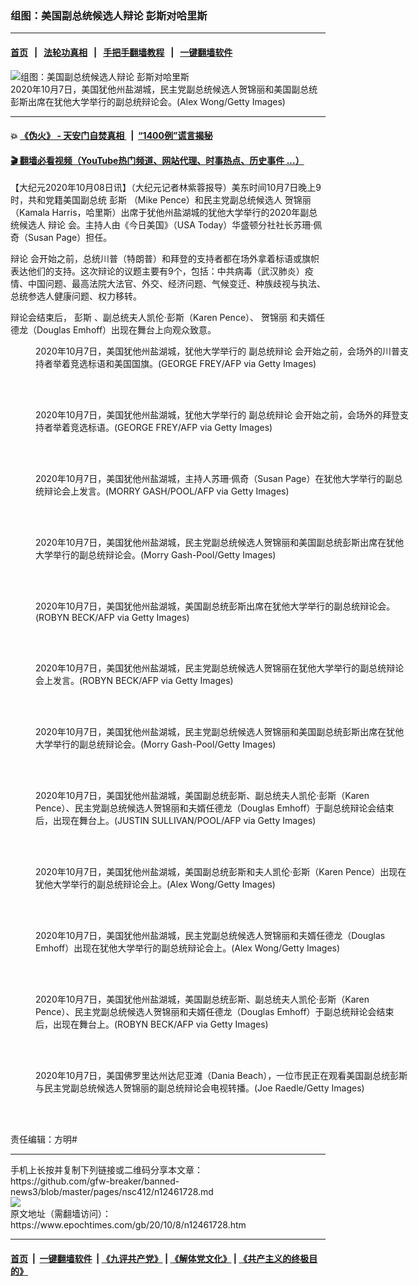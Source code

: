 ### 组图：美国副总统候选人辩论 彭斯对哈里斯
------------------------

#### [首页](https://github.com/gfw-breaker/banned-news3/blob/master/README.md) &nbsp;&nbsp;|&nbsp;&nbsp; [法轮功真相](https://github.com/begood0513/basic/blob/master/README.md)  &nbsp;&nbsp;|&nbsp;&nbsp; [手把手翻墙教程](https://github.com/gfw-breaker/guides/wiki)  &nbsp;&nbsp;|&nbsp;&nbsp; [一键翻墙软件](https://github.com/gfw-breaker/nogfw/blob/master/README.md)  



<div><img alt="组图：美国副总统候选人辩论 彭斯对哈里斯" class="attachment-djy_600_400 size-djy_600_400 wp-post-image" src="https://i.epochtimes.com/assets/uploads/2020/10/GettyImages-1279063254-600x400.jpg"/>
<div class="caption">
 2020年10月7日，美国犹他州盐湖城，民主党副总统候选人贺锦丽和美国副总统彭斯出席在犹他大学举行的副总统辩论会。(Alex Wong/Getty Images)
</div></div><hr/>

#### 💥 [《伪火》 - 天安门自焚真相 ](http://158.247.195.190:10000/videos/blog/weihuo.html)&nbsp; |&nbsp; [“1400例”谎言揭秘  ](http://158.247.195.190:10000/videos/blog/jiexi1400.html)

#### [ 🎬  翻墙必看视频（YouTube热门频道、网站代理、时事热点、历史事件 ...）](https://github.com/gfw-breaker/links/blob/master/banned.md)

<div><p>
 【大纪元2020年10月08日讯】（大纪元记者林紫蓉报导）美东时间10月7日晚上9时，共和党籍美国副总统
 <ok href="https://www.epochtimes.com/gb/tag/%E5%BD%AD%E6%96%AF.html">
  彭斯
 </ok>
 （Mike Pence）和民主党副总统候选人
 <ok href="https://www.epochtimes.com/gb/tag/%E8%B4%BA%E9%94%A6%E4%B8%BD.html">
  贺锦丽
 </ok>
 （Kamala Harris，哈里斯）出席于犹他州盐湖城的犹他大学举行的2020年副总统候选人
 <ok href="https://www.epochtimes.com/gb/tag/%E8%BE%A9%E8%AE%BA.html">
  辩论
 </ok>
 会。主持人由《今日美国》（USA Today）华盛顿分社社长苏珊‧佩奇（Susan Page）担任。
</p>
<p>
 <ok href="https://www.epochtimes.com/gb/tag/%E8%BE%A9%E8%AE%BA.html">
  辩论
 </ok>
 会开始之前，总统川普（特朗普）和拜登的支持者都在场外拿着标语或旗帜表达他们的支持。这次辩论的议题主要有9个，包括：中共病毒（武汉肺炎）疫情、中国问题、最高法院大法官、外交、经济问题、气候变迁、种族歧视与执法、总统参选人健康问题、权力移转。
</p>
<p>
 辩论会结束后，
 <ok href="https://www.epochtimes.com/gb/tag/%E5%BD%AD%E6%96%AF.html">
  彭斯
 </ok>
 、副总统夫人凯伦‧彭斯（Karen Pence）、
 <ok href="https://www.epochtimes.com/gb/tag/%E8%B4%BA%E9%94%A6%E4%B8%BD.html">
  贺锦丽
 </ok>
 和夫婿任德龙（Douglas Emhoff）出现在舞台上向观众致意。
</p>
<figure class="wp-caption aligncenter" id="attachment_12461743" style="width: 600px">
 <ok href="https://i.epochtimes.com/assets/uploads/2020/10/GettyImages-1228947435.jpg">
  <img alt="" class="size-large wp-image-12461743" src="https://i.epochtimes.com/assets/uploads/2020/10/GettyImages-1228947435-600x400.jpg"/>
 </ok>
 <br/><figcaption class="wp-caption-text">
  2020年10月7日，美国犹他州盐湖城，犹他大学举行的
  <ok href="https://www.epochtimes.com/gb/tag/%E5%89%AF%E6%80%BB%E7%BB%9F%E8%BE%A9%E8%AE%BA.html">
   副总统辩论
  </ok>
  会开始之前，会场外的川普支持者举着竞选标语和美国国旗。(GEORGE FREY/AFP via Getty Images)
 </figcaption><br/>
</figure><br/>
<figure class="wp-caption aligncenter" id="attachment_12461745" style="width: 600px">
 <ok href="https://i.epochtimes.com/assets/uploads/2020/10/GettyImages-1228947425.jpg">
  <img alt="" class="size-large wp-image-12461745" src="https://i.epochtimes.com/assets/uploads/2020/10/GettyImages-1228947425-600x342.jpg"/>
 </ok>
 <br/><figcaption class="wp-caption-text">
  2020年10月7日，美国犹他州盐湖城，犹他大学举行的
  <ok href="https://www.epochtimes.com/gb/tag/%E5%89%AF%E6%80%BB%E7%BB%9F%E8%BE%A9%E8%AE%BA.html">
   副总统辩论
  </ok>
  会开始之前，会场外的拜登支持者举着竞选标语。(GEORGE FREY/AFP via Getty Images)
 </figcaption><br/>
</figure><br/>
<figure class="wp-caption aligncenter" id="attachment_12461748" style="width: 600px">
 <ok href="https://i.epochtimes.com/assets/uploads/2020/10/GettyImages-1228948180.jpg">
  <img alt="" class="size-large wp-image-12461748" src="https://i.epochtimes.com/assets/uploads/2020/10/GettyImages-1228948180-600x400.jpg"/>
 </ok>
 <br/><figcaption class="wp-caption-text">
  2020年10月7日，美国犹他州盐湖城，主持人苏珊‧佩奇（Susan Page）在犹他大学举行的副总统辩论会上发言。(MORRY GASH/POOL/AFP via Getty Images)
 </figcaption><br/>
</figure><br/>
<figure class="wp-caption aligncenter" id="attachment_12461751" style="width: 600px">
 <ok href="https://i.epochtimes.com/assets/uploads/2020/10/GettyImages-1228947990.jpg">
  <img alt="" class="size-large wp-image-12461751" src="https://i.epochtimes.com/assets/uploads/2020/10/GettyImages-1228947990-600x400.jpg"/>
 </ok>
 <br/><figcaption class="wp-caption-text">
  2020年10月7日，美国犹他州盐湖城，民主党副总统候选人贺锦丽和美国副总统彭斯出席在犹他大学举行的副总统辩论会。(Morry Gash-Pool/Getty Images)
 </figcaption><br/>
</figure><br/>
<figure class="wp-caption aligncenter" id="attachment_12461755" style="width: 600px">
 <ok href="https://i.epochtimes.com/assets/uploads/2020/10/GettyImages-1228948840.jpg">
  <img alt="" class="size-large wp-image-12461755" src="https://i.epochtimes.com/assets/uploads/2020/10/GettyImages-1228948840-600x399.jpg"/>
 </ok>
 <br/><figcaption class="wp-caption-text">
  2020年10月7日，美国犹他州盐湖城，美国副总统彭斯出席在犹他大学举行的副总统辩论会。(ROBYN BECK/AFP via Getty Images)
 </figcaption><br/>
</figure><br/>
<figure class="wp-caption aligncenter" id="attachment_12461756" style="width: 600px">
 <ok href="https://i.epochtimes.com/assets/uploads/2020/10/GettyImages-1228948358.jpg">
  <img alt="" class="size-large wp-image-12461756" src="https://i.epochtimes.com/assets/uploads/2020/10/GettyImages-1228948358-600x399.jpg"/>
 </ok>
 <br/><figcaption class="wp-caption-text">
  2020年10月7日，美国犹他州盐湖城，民主党副总统候选人贺锦丽在犹他大学举行的副总统辩论会上发言。(ROBYN BECK/AFP via Getty Images)
 </figcaption><br/>
</figure><br/>
<figure class="wp-caption aligncenter" id="attachment_12461758" style="width: 600px">
 <ok href="https://i.epochtimes.com/assets/uploads/2020/10/GettyImages-1279071878.jpg">
  <img alt="" class="size-large wp-image-12461758" src="https://i.epochtimes.com/assets/uploads/2020/10/GettyImages-1279071878-600x400.jpg"/>
 </ok>
 <br/><figcaption class="wp-caption-text">
  2020年10月7日，美国犹他州盐湖城，民主党副总统候选人贺锦丽和美国副总统彭斯出席在犹他大学举行的副总统辩论会。(Morry Gash-Pool/Getty Images)
 </figcaption><br/>
</figure><br/>
<figure class="wp-caption aligncenter" id="attachment_12461760" style="width: 600px">
 <ok href="https://i.epochtimes.com/assets/uploads/2020/10/GettyImages-1228948505.jpg">
  <img alt="" class="size-large wp-image-12461760" src="https://i.epochtimes.com/assets/uploads/2020/10/GettyImages-1228948505-600x400.jpg"/>
 </ok>
 <br/><figcaption class="wp-caption-text">
  2020年10月7日，美国犹他州盐湖城，美国副总统彭斯、副总统夫人凯伦‧彭斯（Karen Pence）、民主党副总统候选人贺锦丽和夫婿任德龙（Douglas Emhoff）于副总统辩论会结束后，出现在舞台上。(JUSTIN SULLIVAN/POOL/AFP via Getty Images)
 </figcaption><br/>
</figure><br/>
<figure class="wp-caption aligncenter" id="attachment_12461762" style="width: 600px">
 <ok href="https://i.epochtimes.com/assets/uploads/2020/10/GettyImages-1279071247.jpg">
  <img alt="" class="size-large wp-image-12461762" src="https://i.epochtimes.com/assets/uploads/2020/10/GettyImages-1279071247-600x454.jpg"/>
 </ok>
 <br/><figcaption class="wp-caption-text">
  2020年10月7日，美国犹他州盐湖城，美国副总统彭斯和夫人凯伦‧彭斯（Karen Pence）出现在犹他大学举行的副总统辩论会上。(Alex Wong/Getty Images)
 </figcaption><br/>
</figure><br/>
<figure class="wp-caption aligncenter" id="attachment_12461763" style="width: 600px">
 <ok href="https://i.epochtimes.com/assets/uploads/2020/10/GettyImages-1279071116.jpg">
  <img alt="" class="size-large wp-image-12461763" src="https://i.epochtimes.com/assets/uploads/2020/10/GettyImages-1279071116-600x400.jpg"/>
 </ok>
 <br/><figcaption class="wp-caption-text">
  2020年10月7日，美国犹他州盐湖城，民主党副总统候选人贺锦丽和夫婿任德龙（Douglas Emhoff）出现在犹他大学举行的副总统辩论会上。(Alex Wong/Getty Images)
 </figcaption><br/>
</figure><br/>
<figure class="wp-caption aligncenter" id="attachment_12461764" style="width: 600px">
 <ok href="https://i.epochtimes.com/assets/uploads/2020/10/GettyImages-1228948910.jpg">
  <img alt="" class="size-large wp-image-12461764" src="https://i.epochtimes.com/assets/uploads/2020/10/GettyImages-1228948910-600x399.jpg"/>
 </ok>
 <br/><figcaption class="wp-caption-text">
  2020年10月7日，美国犹他州盐湖城，美国副总统彭斯、副总统夫人凯伦‧彭斯（Karen Pence）、民主党副总统候选人贺锦丽和夫婿任德龙（Douglas Emhoff）于副总统辩论会结束后，出现在舞台上。(ROBYN BECK/AFP via Getty Images)
 </figcaption><br/>
</figure><br/>
<figure class="wp-caption aligncenter" id="attachment_12461767" style="width: 600px">
 <ok href="https://i.epochtimes.com/assets/uploads/2020/10/GettyImages-1279067092.jpg">
  <img alt="" class="size-large wp-image-12461767" src="https://i.epochtimes.com/assets/uploads/2020/10/GettyImages-1279067092-600x425.jpg"/>
 </ok>
 <br/><figcaption class="wp-caption-text">
  2020年10月7日，美国佛罗里达州达尼亚滩（Dania Beach），一位市民正在观看美国副总统彭斯与民主党副总统候选人贺锦丽的副总统辩论会电视转播。(Joe Raedle/Getty Images)
 </figcaption><br/>
</figure><br/>
<p>
 责任编辑：方明#
</p>
</div>
<hr/>
手机上长按并复制下列链接或二维码分享本文章：<br/>
https://github.com/gfw-breaker/banned-news3/blob/master/pages/nsc412/n12461728.md <br/>
<a href='https://github.com/gfw-breaker/banned-news3/blob/master/pages/nsc412/n12461728.md'><img src='https://github.com/gfw-breaker/banned-news3/blob/master/pages/nsc412/n12461728.md.png'/></a> <br/>
原文地址（需翻墙访问）：https://www.epochtimes.com/gb/20/10/8/n12461728.htm


------------------------
#### [首页](https://github.com/gfw-breaker/banned-news3/blob/master/README.md) &nbsp;|&nbsp; [一键翻墙软件](https://github.com/gfw-breaker/nogfw/blob/master/README.md) &nbsp;| [《九评共产党》](https://github.com/gfw-breaker/9ping.md/blob/master/README.md#九评之一评共产党是什么) | [《解体党文化》](https://github.com/gfw-breaker/jtdwh.md/blob/master/README.md) | [《共产主义的终极目的》](https://github.com/gfw-breaker/gczydzjmd.md/blob/master/README.md)


<img src='http://gfw-breaker.win/banned-news3/pages/nsc412/n12461728.md' width='0px' height='0px'/>